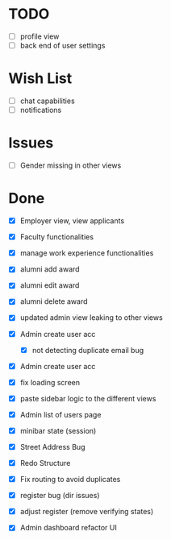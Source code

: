 # TODO
- [ ] profile view
- [ ] back end of user settings

# Wish List
- [ ] chat capabilities
- [ ] notifications 

# Issues
- [ ] Gender missing in other views


# Done
- [x] Employer view, view applicants
- [x] Faculty functionalities
- [x] manage work experience functionalities 
- [x] alumni add award
- [x] alumni edit award
- [x] alumni delete award
- [x] updated admin view leaking to other views
- [x] Admin create user acc
  - [x] not detecting duplicate email bug
- [x] Admin create user acc
- [x] fix loading screen
- [x] paste sidebar logic to the different views
- [x] Admin list of users page
- [x] minibar state (session)
- [x] Street Address Bug
- [x] Redo Structure
- [x] Fix routing to avoid duplicates
- [x] register bug (dir issues)
- [x] adjust register (remove verifying states)
- [x] Admin dashboard refactor UI


